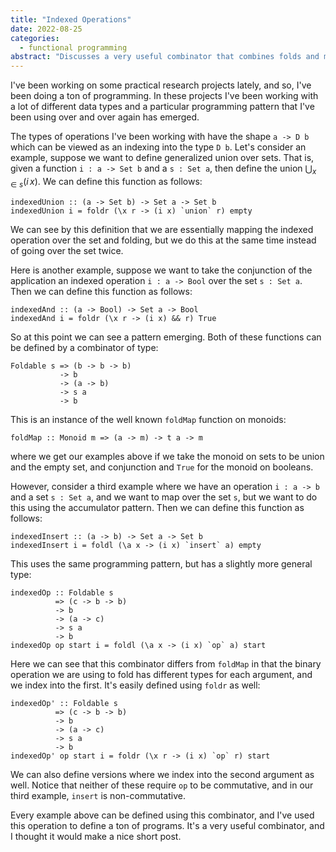 ```yaml
---
title: "Indexed Operations"
date: 2022-08-25
categories:
  - functional programming  
abstract: "Discusses a very useful combinator that combines folds and maps."
---
```


I've been working on some practical research projects lately, and so,
I've been doing a ton of programming.  In these projects I've been
working with a lot of different data types and a particular
programming pattern that I've been using over and over again has
emerged.

The types of operations I've been working with have the shape
`a -> D b` which can be viewed as an indexing into the type `D
b`. Let's consider an example, suppose we want to define generalized
union over sets.  That is, given a function `i : a -> Set b` and a
`s : Set a`, then define the union $\bigcup_{x \in s} (i\,x)$.  We can
define this function as follows:

```
indexedUnion :: (a -> Set b) -> Set a -> Set b
indexedUnion i = foldr (\x r -> (i x) `union` r) empty
```

We can see by this definition that we are essentially mapping the
indexed operation over the set and folding, but we do this at the same
time instead of going over the set twice.

Here is another example, suppose we want to take the conjunction of
the application an indexed operation `i : a -> Bool` over the set
`s : Set a`.  Then we can define this function as follows:

```
indexedAnd :: (a -> Bool) -> Set a -> Bool
indexedAnd i = foldr (\x r -> (i x) && r) True
```

So at this point we can see a pattern emerging.  Both of these
functions can be defined by a combinator of type:

```
Foldable s => (b -> b -> b)
           -> b
           -> (a -> b)
           -> s a
           -> b
```

This is an instance of the well known `foldMap` function on monoids:

```
foldMap :: Monoid m => (a -> m) -> t a -> m
```

where we get our examples above if we take the monoid on sets to be
union and the empty set, and conjunction and `True` for the monoid on
booleans.

However, consider a third example where we have an operation `i : a ->
b` and a set `s : Set a`, and we want to map over the set `s`, but
we want to do this using the accumulator pattern.  Then we can define
this function as follows:

```
indexedInsert :: (a -> b) -> Set a -> Set b
indexedInsert i = foldl (\a x -> (i x) `insert` a) empty
```

This uses the same programming pattern, but has a slightly more
general type:

```
indexedOp :: Foldable s
          => (c -> b -> b)
          -> b
          -> (a -> c)
          -> s a
          -> b
indexedOp op start i = foldl (\a x -> (i x) `op` a) start
```

Here we can see that this combinator differs from `foldMap` in that
the binary operation we are using to fold has different types for each
argument, and we index into the first. It's easily defined using
`foldr` as well:

```
indexedOp' :: Foldable s
          => (c -> b -> b)
          -> b
          -> (a -> c)
          -> s a
          -> b
indexedOp' op start i = foldr (\x r -> (i x) `op` r) start
```

We can also define versions where we index into the second argument
as well.  Notice that neither of these require `op` to be commutative,
and in our third example, `insert` is non-commutative.

Every example above can be defined using this combinator, and I've
used this operation to define a ton of programs.  It's a very useful
combinator, and I thought it would make a nice short post.